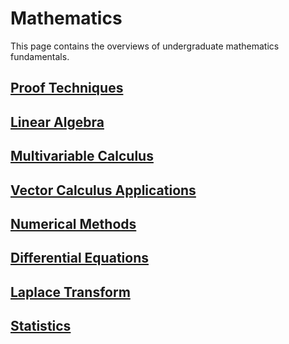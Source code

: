 # Mathematics

This page contains the overviews of undergraduate mathematics fundamentals.

## [Proof Techniques](proof.html)

## [Linear Algebra](linear_algebra.html)

## [Multivariable Calculus](multivariable_calculus.html)

## [Vector Calculus Applications](advcalc.html)

## [Numerical Methods](numerical_methods.html)

## [Differential Equations](differential_equations.html)

## [Laplace Transform](laplace.html)

## [Statistics](statistics.html)
